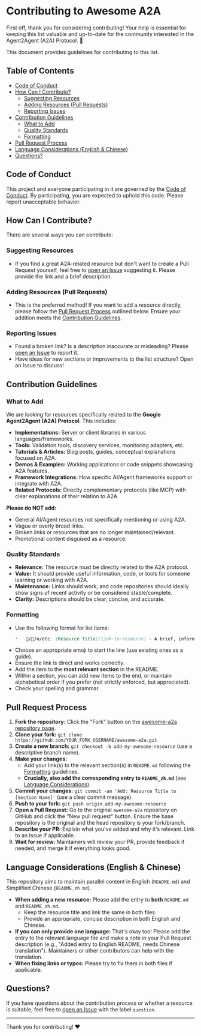 # Contributing to Awesome A2A

First off, thank you for considering contributing! Your help is essential for keeping this list valuable and up-to-date for the community interested in the Agent2Agent (A2A) Protocol. 🎉

This document provides guidelines for contributing to this list.

## Table of Contents

*   [Code of Conduct](#code-of-conduct)
*   [How Can I Contribute?](#how-can-i-contribute)
    *   [Suggesting Resources](#suggesting-resources)
    *   [Adding Resources (Pull Requests)](#adding-resources-pull-requests)
    *   [Reporting Issues](#reporting-issues)
*   [Contribution Guidelines](#contribution-guidelines)
    *   [What to Add](#what-to-add)
    *   [Quality Standards](#quality-standards)
    *   [Formatting](#formatting)
*   [Pull Request Process](#pull-request-process)
*   [Language Considerations (English & Chinese)](#language-considerations-english--chinese)
*   [Questions?](#questions)

## Code of Conduct

This project and everyone participating in it are governed by the [Code of Conduct](CODE_OF_CONDUCT.md). By participating, you are expected to uphold this code. Please report unacceptable behavior.

## How Can I Contribute?

There are several ways you can contribute:

### Suggesting Resources

*   If you find a great A2A-related resource but don't want to create a Pull Request yourself, feel free to [open an Issue](https://github.com/YOUR_USERNAME/awesome-a2a/issues/new?assignees=&labels=suggestion&template=resource-suggestion.md&title=Suggest%3A+%5BResource+Name%5D) suggesting it. Please provide the link and a brief description.

### Adding Resources (Pull Requests)

*   This is the preferred method! If you want to add a resource directly, please follow the [Pull Request Process](#pull-request-process) outlined below. Ensure your addition meets the [Contribution Guidelines](#contribution-guidelines).

### Reporting Issues

*   Found a broken link? Is a description inaccurate or misleading? Please [open an Issue](https://github.com/YOUR_USERNAME/awesome-a2a/issues/new?assignees=&labels=bug%2C+maintenance&template=bug_report.md&title=Fix%3A+%5BBrief+Description%5D) to report it.
*   Have ideas for new sections or improvements to the list structure? Open an Issue to discuss!

## Contribution Guidelines

### What to Add

We are looking for resources specifically related to the **Google Agent2Agent (A2A) Protocol**. This includes:

*   **Implementations:** Server or client libraries in various languages/frameworks.
*   **Tools:** Validation tools, discovery services, monitoring adapters, etc.
*   **Tutorials & Articles:** Blog posts, guides, conceptual explanations focused on A2A.
*   **Demos & Examples:** Working applications or code snippets showcasing A2A features.
*   **Framework Integrations:** How specific AI/Agent frameworks support or integrate with A2A.
*   **Related Protocols:** Directly complementary protocols (like MCP) with clear explanations of their relation to A2A.

**Please do NOT add:**

*   General AI/Agent resources not specifically mentioning or using A2A.
*   Vague or overly broad links.
*   Broken links or resources that are no longer maintained/relevant.
*   Promotional content disguised as a resource.

### Quality Standards

*   **Relevance:** The resource must be directly related to the A2A protocol.
*   **Value:** It should provide useful information, code, or tools for someone learning or working with A2A.
*   **Maintenance:** Links should work, and code repositories should ideally show signs of recent activity or be considered stable/complete.
*   **Clarity:** Descriptions should be clear, concise, and accurate.

### Formatting

*   Use the following format for list items:
    ```markdown
    *   🔗/📄/⚙️/etc. [Resource Title](link-to-resource) - A brief, informative description (usually one sentence). Keep it objective.
    ```
*   Choose an appropriate emoji to start the line (use existing ones as a guide).
*   Ensure the link is direct and works correctly.
*   Add the item to the **most relevant section** in the README.
*   Within a section, you can add new items to the end, or maintain alphabetical order if you prefer (not strictly enforced, but appreciated).
*   Check your spelling and grammar.

## Pull Request Process

1.  **Fork the repository:** Click the "Fork" button on the [awesome-a2a repository page](https://github.com/YOUR_USERNAME/awesome-a2a).
2.  **Clone your fork:** `git clone https://github.com/YOUR_FORK_USERNAME/awesome-a2a.git`
3.  **Create a new branch:** `git checkout -b add-my-awesome-resource` (use a descriptive branch name).
4.  **Make your changes:**
    *   Add your link(s) to the relevant section(s) in `README.md` following the [Formatting](#formatting) guidelines.
    *   **Crucially, also add the corresponding entry to `README_zh.md`** (see [Language Considerations](#language-considerations-english--chinese)).
5.  **Commit your changes:** `git commit -am 'Add: Resource Title to [Section Name]'` (use a clear commit message).
6.  **Push to your fork:** `git push origin add-my-awesome-resource`
7.  **Open a Pull Request:** Go to the original `awesome-a2a` repository on GitHub and click the "New pull request" button. Ensure the base repository is the original and the head repository is your fork/branch.
8.  **Describe your PR:** Explain what you've added and why it's relevant. Link to an Issue if applicable.
9.  **Wait for review:** Maintainers will review your PR, provide feedback if needed, and merge it if everything looks good.

## Language Considerations (English & Chinese)

This repository aims to maintain parallel content in English (`README.md`) and Simplified Chinese (`README_zh.md`).

*   **When adding a new resource:** Please add the entry to **both** `README.md` and `README_zh.md`.
    *   Keep the resource title and link the same in both files.
    *   Provide an appropriate, concise description in both English and Chinese.
*   **If you can only provide one language:** That's okay too! Please add the entry to the relevant language file and make a note in your Pull Request description (e.g., "Added entry to English README, needs Chinese translation"). Maintainers or other contributors can help with the translation.
*   **When fixing links or typos:** Please try to fix them in both files if applicable.

## Questions?

If you have questions about the contribution process or whether a resource is suitable, feel free to [open an Issue](https://github.com/YOUR_USERNAME/awesome-a2a/issues) with the label `question`.

---

Thank you for contributing! ❤️